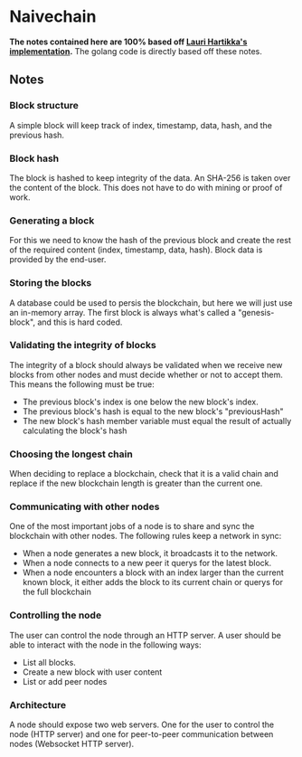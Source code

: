 # Naivechain

**The notes contained here are 100% based off [Lauri Hartikka's implementation](https://medium.com/@lhartikk/a-blockchain-in-200-lines-of-code-963cc1cc0e54#.dttbm9afr5).** The golang code is directly based off these notes.

## Notes

### Block structure

A simple block will keep track of index, timestamp, data, hash, and the previous hash.

### Block hash

The block is hashed to keep integrity of the data. An SHA-256 is taken over the content of the block. This does not have to do with mining or proof of work.

### Generating a block

For this we need to know the hash of the previous block and create the rest of the required content (index, timestamp, data, hash). Block data is provided by the end-user.

### Storing the blocks

A database could be used to persis the blockchain, but here we will just use an in-memory array. The first block is always what's called a "genesis-block", and this is hard coded.

### Validating the integrity of blocks

The integrity of a block should always be validated when we receive new blocks from other nodes and must decide whether or not to accept them. This means the following must be true:

- The previous block's index is one below the new block's index.
- The previous block's hash is equal to the new block's "previousHash"
- The new block's hash member variable must equal the result of actually calculating the block's hash

### Choosing the longest chain

When deciding to replace a blockchain, check that it is a valid chain and replace if the new blockchain length is greater than the current one.

### Communicating with other nodes

One of the most important jobs of a node is to share and sync the blockchain with other nodes. The following rules keep a network in sync:

- When a node generates a new block, it broadcasts it to the network.
- When a node connects to a new peer it querys for the latest block.
- When a node encounters a block with an index larger than the current known block, it either adds the block to its current chain or querys for the full blockchain

### Controlling the node

The user can control the node through an HTTP server. A user should be able to interact with the node in the following ways:

- List all blocks.
- Create a new block with user content
- List or add peer nodes

### Architecture

A node should expose two web servers. One for the user to control the node (HTTP server) and one for peer-to-peer communication between nodes (Websocket HTTP server).

